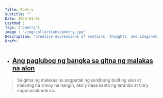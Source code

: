 ```yaml
---
Title: Poetry
Subtitle: ""
Date: 2023-01-01
Lastmod : 
Tags: ["poetry"]
image : "/img/collections/poetry.jpg"
Description: "Creative expressions of emotions, thoughts, and imaginations, crafted in verse to evoke beauty, reflection, and resonance."
Draft: 
---
```


- ## [Ang paglubog ng bangka sa gitna ng malakas na alon](http://localhost:1313/post/bangka/)

> Sa gitna ng malakas na
pagpatak ng sanlibong
butil ng ulan at malamig
na simoy na hangin, ako’y nasa kanto ng terando
at tila’y nagmumukmok sa...



